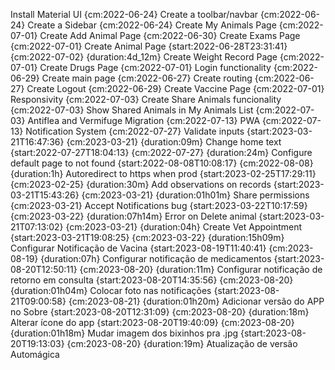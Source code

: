 
Install Material UI {cm:2022-06-24}
Create a toolbar/navbar {cm:2022-06-24}
Create a Sidebar {cm:2022-06-24}
Create My Animals Page {cm:2022-07-01}
Create Add Animal Page {cm:2022-06-30}
Create Exams Page {cm:2022-07-01}
Create Animal Page {start:2022-06-28T23:31:41} {cm:2022-07-02} {duration:4d_12m}
Create Weight Record Page {cm:2022-07-01}
Create Drugs Page {cm:2022-07-01}
Login functionality {cm:2022-06-29}
Create main page {cm:2022-06-27}
Create routing {cm:2022-06-27}
Create Logout {cm:2022-06-29}
Create Vaccine Page {cm:2022-07-01}
Responsivity {cm:2022-07-03}
Create Share Animals funcionality {cm:2022-07-03}
Show Shared Animals in My Animals List {cm:2022-07-03}
Antiflea and Vermifuge Migration {cm:2022-07-13}
PWA {cm:2022-07-13}
Notification System {cm:2022-07-27}
Validate inputs {start:2023-03-21T16:47:36} {cm:2023-03-21} {duration:09m}
Change home text {start:2022-07-27T18:04:13} {cm:2022-07-27} {duration:24m}
Configure default page to not found {start:2022-08-08T10:08:17} {cm:2022-08-08} {duration:1h}
Autoredirect to https when prod {start:2023-02-25T17:29:11} {cm:2023-02-25} {duration:30m}
Add observations on records {start:2023-03-21T15:43:26} {cm:2023-03-21} {duration:01h01m}
Share permissions {cm:2023-03-21}
Accept Notifications bug {start:2023-03-22T10:17:59} {cm:2023-03-22} {duration:07h14m}
Error on Delete animal {start:2023-03-21T07:13:02} {cm:2023-03-21} {duration:04h}
Create Vet Appointment {start:2023-03-21T19:08:25} {cm:2023-03-22} {duration:15h09m}
Configurar Notificação de Vacina {start:2023-08-19T11:40:41} {cm:2023-08-19} {duration:07h}
Configurar notificação de medicamentos {start:2023-08-20T12:50:11} {cm:2023-08-20} {duration:11m}
Configurar notificação de retorno em consulta {start:2023-08-20T14:35:56} {cm:2023-08-20} {duration:01h04m}
Colocar foto nas notificações {start:2023-08-21T09:00:58} {cm:2023-08-21} {duration:01h20m}
Adicionar versão do APP no Sobre {start:2023-08-20T12:31:09} {cm:2023-08-20} {duration:18m}
Alterar ícone do app {start:2023-08-20T19:40:09} {cm:2023-08-20} {duration:01h18m}
Mudar imagem dos bixinhos pra .jpg {start:2023-08-20T19:13:03} {cm:2023-08-20} {duration:19m}
Atualização de versão Automágica